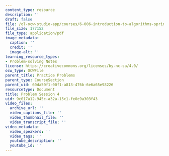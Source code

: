 ```yaml
---
content_type: resource
description: ''
draft: false
file: /ol-ocw-studio-app/courses/6-006-introduction-to-algorithms-spring-2020/9c017a12945ca32a15c1fe0c9a303f43_MIT6_006S20_prob4.pdf
file_size: 177152
file_type: application/pdf
image_metadata:
  caption: ''
  credit: ''
  image-alt: ''
learning_resource_types:
- Problem-solving Notes
license: https://creativecommons.org/licenses/by-nc-sa/4.0/
ocw_type: OCWFile
parent_title: Practice Problems
parent_type: CourseSection
parent_uid: 60da50f1-00f1-a813-476b-6e6a65e98226
resourcetype: Document
title: Problem Session 4
uid: 9c017a12-945c-a32a-15c1-fe0c9a303f43
video_files:
  archive_url: ''
  video_captions_file: ''
  video_thumbnail_file: ''
  video_transcript_file: ''
video_metadata:
  video_speakers: ''
  video_tags: ''
  youtube_description: ''
  youtube_id: ''
---
```

